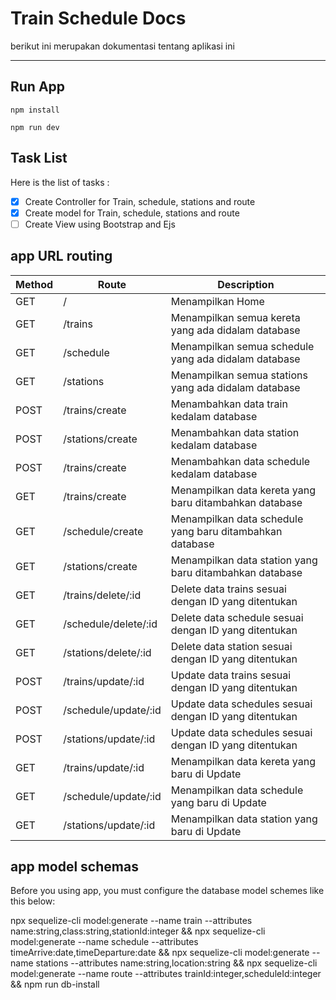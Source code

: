 # Train Schedule Docs

berikut ini merupakan dokumentasi tentang aplikasi ini

---

## Run App

    npm install

    npm run dev

## Task List

Here is the list of tasks :

- [x] Create Controller for Train, schedule, stations and route
- [x] Create model for Train, schedule, stations and route
- [ ] Create View using Bootstrap and Ejs

## app URL routing

| Method | Route                | Description                                              |
| ------ | -------------------- | -------------------------------------------------------- |
| GET    | /                    | Menampilkan Home                                         |
| GET    | /trains              | Menampilkan semua kereta yang ada didalam database       |
| GET    | /schedule            | Menampilkan semua schedule yang ada didalam database     |
| GET    | /stations            | Menampilkan semua stations yang ada didalam database     |
| POST   | /trains/create       | Menambahkan data train kedalam database                  |
| POST   | /stations/create     | Menambahkan data station kedalam database                |
| POST   | /trains/create       | Menambahkan data schedule kedalam database               |
| GET    | /trains/create       | Menampilkan data kereta yang baru ditambahkan database   |
| GET    | /schedule/create     | Menampilkan data schedule yang baru ditambahkan database |
| GET    | /stations/create     | Menampilkan data station yang baru ditambahkan database  |
| GET    | /trains/delete/:id   | Delete data trains sesuai dengan ID yang ditentukan      |
| GET    | /schedule/delete/:id | Delete data schedule sesuai dengan ID yang ditentukan    |
| GET    | /stations/delete/:id | Delete data station sesuai dengan ID yang ditentukan     |
| POST   | /trains/update/:id   | Update data trains sesuai dengan ID yang ditentukan      |
| POST   | /schedule/update/:id | Update data schedules sesuai dengan ID yang ditentukan   |
| POST   | /stations/update/:id | Update data schedules sesuai dengan ID yang ditentukan   |
| GET    | /trains/update/:id   | Menampilkan data kereta yang baru di Update              |
| GET    | /schedule/update/:id | Menampilkan data schedule yang baru di Update            |
| GET    | /stations/update/:id | Menampilkan data station yang baru di Update             |

## app model schemas

Before you using app, you must configure the database model schemes like this below:

npx sequelize-cli model:generate --name train --attributes name:string,class:string,stationId:integer &&
npx sequelize-cli model:generate --name schedule --attributes timeArrive:date,timeDeparture:date &&
npx sequelize-cli model:generate --name stations --attributes name:string,location:string &&
npx sequelize-cli model:generate --name route --attributes trainId:integer,scheduleId:integer && npm run db-install
